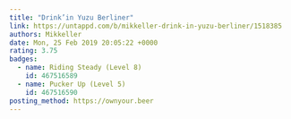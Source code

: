 ```yaml
---
title: "Drink’in Yuzu Berliner"
link: https://untappd.com/b/mikkeller-drink-in-yuzu-berliner/1518385
authors: Mikkeller
date: Mon, 25 Feb 2019 20:05:22 +0000
rating: 3.75
badges:
  - name: Riding Steady (Level 8)
    id: 467516589
  - name: Pucker Up (Level 5)
    id: 467516590
posting_method: https://ownyour.beer
---
```

